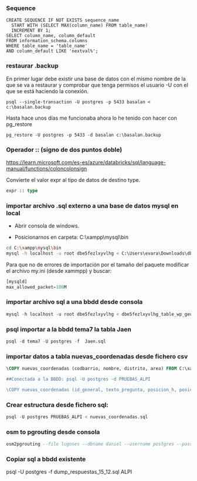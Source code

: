 ### Sequence 
```psql
CREATE SEQUENCE IF NOT EXISTS sequence_name
  START WITH (SELECT MAX(column_name) FROM table_name)
  INCREMENT BY 1;
SELECT column_name, column_default
FROM information_schema.columns
WHERE table_name = 'table_name'
AND column_default LIKE 'nextval%';
```

### restaurar .backup

En primer lugar debe existir una base de datos con el mismo nombre de la que se va a restaurar y comprobar que tenga permisos el usuario -U con el que se está haciendo la conexión.

```psql
psql --single-transaction -U postgres -p 5433 basalan < c:\basalan.backup
```

Hasta hace unos días me funcionaba ahora lo he tenido con hacer con pg_restore

```psql
pg_restore -U postgres -p 5433 -d basalan c:\basalan.backup
```

### Operador :: (signo de dos puntos doble)
https://learn.microsoft.com/es-es/azure/databricks/sql/language-manual/functions/coloncolonsign

Convierte el valor expr al tipo de datos de destino type.

```sql
expr :: type
```

### importar archivo .sql externo a una base de datos mysql en local

- Abrir consola de windows.

- Posicionarnos en carpeta: C:\xampp\mysql\bin

```sh
cd C:\xampp\mysql\bin
mysql -h localhost -u root dbe5fezlxyvlhg < C:\Users\evara\Downloads\dbe5fezlxyvlhg(3).sql

```

Para que no de errores de importación por el tamaño del paquete modificar el archivo my.ini (desde xammpp) y buscar:

```sql
[mysqld]
max_allowed_packet=100M
```

### importar archivo sql a una bbdd desde consola
```sql
mysql -h localhost -u root dbe5fezlxyvlhg < dbe5fezlxyvlhg_table_wp_geo_options.sql
```

### psql importar a la bbdd tema7 la tabla Jaen
```sql
psql -d tema7 -U postgres -f  Jaen.sql
```

### importar datos a tabla nuevas_coordenadas desde fichero csv
```sql
\COPY nuevas_coordenadas (codbarrio, nombre, distrito, area) FROM C:\xampp\htdocs\ALPI\data\alpi_actualizacion\nuevas_coordenadas.csv' DELIMITER ';' CSV HEADER ENCODING 'UTF8',

##Conectada a la BBDD: psql -U postgres -d PRUEBAS_ALPI

\COPY nuevas_coordenadas (id_general, texto_pregunta, posicion_h, posicion_v, x, y, actualizado) FROM 'C:\xampp\htdocs\ALPI\data\alpi_actualizacion\nuevas_coordenadas.csv' DELIMITER ';' CSV ENCODING 'UTF8';

```

### Crear estructura desde fichero  sql:

```sql
psql -U postgres PRUEBAS_ALPI < nuevas_coordenadas.sql
```

### osm to pgrouting desde consola
```sql
osm2pgrouting --file lugones --dbname daniel --username postgres --password postgres --conf mapconfig.xml --clean

```

### Copiar sql a bbdd existente
psql -U postgres -f dump_respuestas_15_12.sql ALPI
